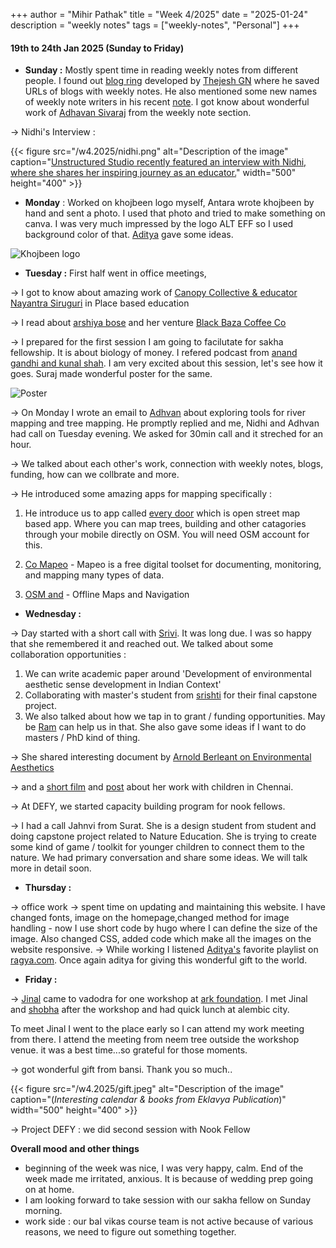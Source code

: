 +++
author = "Mihir Pathak"
title = "Week 4/2025"
date = "2025-01-24"
description = "weekly notes"
tags = ["weekly-notes", "Personal"]
+++

#### 19th to 24th Jan 2025 (Sunday to Friday)

- **Sunday :** Mostly spent time in reading weekly notes from different people. I found out [blog ring](https://thejeshgn.com/projects/blogring/) developed by [Thejesh GN](https://thejeshgn.com) where he saved URLs of blogs with weekly notes. He also mentioned some new names of weekly note writers in his recent [note](https://thejeshgn.com/2025/01/17/weekly-notes-03-2025/). I got know about wonderful work of [Adhavan Sivaraj](https://adhavansivaraj.xyz) from the weekly note section. 

&rarr; Nidhi's Interview : 

{{< figure src="/w4.2025/nidhi.png" alt="Description of the image" caption="[Unstructured Studio recently featured an interview with Nidhi, where she shares her inspiring journey as an educator.](https://www.youtube.com/watch?v=bJ9IN5sXsUk)" width="500" height="400" >}}

- **Monday** : Worked on khojbeen logo myself, Antara wrote khojbeen by hand and sent a photo. I used that photo and tried to make something on canva. I was very much impressed by the logo ALT EFF so I used background color of that. [Aditya](https://adityadipankar.com/) gave some ideas.

![Khojbeen logo](/w4.2025/khojbeenlogos.png)


- **Tuesday :** First half went in office meetings, 

&rarr; I got to know about amazing work of [Canopy Collective & educator Nayantra Siruguri](https://www.early-bird.in/meet-an-educator-nayantara-siruguri/) in Place based education 


&rarr; I read about [arshiya bose](https://explorers.nationalgeographic.org/directory/arshiya-urveeja-bose) and her venture [Black Baza Coffee Co](https://www.instagram.com/blackbazacoffee/?hl=en)


&rarr; 	I prepared for the first session I am going to facilutate for sakha fellowship. It is about biology of money. I refered podcast from [anand gandhi and kunal shah](https://www.youtube.com/watch?v=gf09vjWp3E4&t=1s). I am very excited about this session, let's see how it goes. Suraj made wonderful poster for the same. 

![Poster](/w4.2025/biologyofmoneyposter.png)

&rarr; On Monday I wrote an email to [Adhvan](https://adhavansivaraj.xyz/) about exploring tools for river mapping and tree mapping. He promptly replied and me, Nidhi and Adhvan had call on Tuesday evening. We asked for 30min call and it streched for an hour.

&rarr; We talked about each other's work, connection with weekly notes, blogs, funding, how can we collbrate and more.

&rarr; He introduced some amazing apps for mapping specifically : 

1. He introduce us to app called [every door](https://every-door.app/) which is open street map based app. Where you can map trees, building and other catagories through your mobile directly on OSM. You will need OSM account for this.

2. [Co Mapeo](https://awana.digital/mapeo) - Mapeo is a free digital toolset for documenting, monitoring, and mapping many types of data.

3. [OSM and](https://osmand.net/) - Offline Maps and Navigation

- **Wednesday :** 

&rarr; Day started with a short call with [Srivi](https://www.sriviliveshere.com/). It was long due. I was so happy that she remembered it and reached out. We talked about some collaboration opportunities :

1. We can write academic paper around 'Development of environmental aesthetic sense development in Indian Context' 
2. Collaborating with master's student from [srishti](https://srishtimanipalinstitute.in/) for their final capstone project.
3. We also talked about how we tap in to grant / funding opportunities. May be [Ram](https://www.instagram.com/ramnathchandrasekhar/) can help us in that. She also gave some ideas if I want to do masters / PhD kind of thing. 

&rarr; She shared interesting document by [Arnold Berleant on Environmental Aesthetics](https://plato.stanford.edu/entries/environmental-aesthetics/)

&rarr; and a [short film](https://www.youtube.com/watch?v=gk9XlbKBeac) and [post](https://www.linkedin.com/posts/srivi_connecting-with-natureconnecting-with-ourselves-activity-7287719386189086721-RPA4?utm_source=share&utm_medium=member_android) about her work with children in Chennai. 

&rarr; At DEFY, we started capacity building program for nook fellows.

&rarr; I had a call Jahnvi from Surat. She is a design student from student and doing capstone project related to Nature Education. She is trying to create some kind of game / toolkit for younger children to connect them to the nature. We had primary conversation and share some ideas. We will talk more in detail soon.

- **Thursday :** 

&rarr; office work 
&rarr; spent time on updating and maintaining this website. I have changed fonts, image on the homepage,changed method for image handling - now I use short code by hugo where I can define the size of the image. Also changed CSS, added code which make all the images on the website responsive. 
&rarr; While working I listened [Aditya's](https://adityadipankar.com/) favorite playlist on [ragya.com](https://www.ragya.com/). Once again aditya for giving this wonderful gift to the world.

- **Friday :**

&rarr; [Jinal](https://www.instagram.com/jinal_sangoi/) came to vadodra for one workshop at [ark foundation](https://www.instagram.com/arkfoundation_/). I met Jinal and [shobha](https://www.linkedin.com/in/subha-de-0610a5113/?originalSubdomain=in) after the workshop and had quick lunch at alembic city. 

To meet Jinal I went to the place early so I can attend my work meeting from there. I attend the meeting from neem tree outside the workshop venue. it was a best time...so grateful for those moments.

&rarr; got wonderful gift from bansi. Thank you so much..

{{< figure src="/w4.2025/gift.jpeg" alt="Description of the image" caption="(*Interesting calendar & books from Eklavya Publication*)" width="500" height="400" >}}


&rarr; Project DEFY : we did second session with Nook Fellow

**Overall mood and other things**

- beginning of the week was nice, I was very happy, calm. End of the week made me irritated, anxious.
It is because of wedding prep going on at home.
- I am looking forward to take session with our sakha fellow on Sunday morning. 
- work side : our bal vikas course team is not active because of various reasons, we need to figure out something together. 